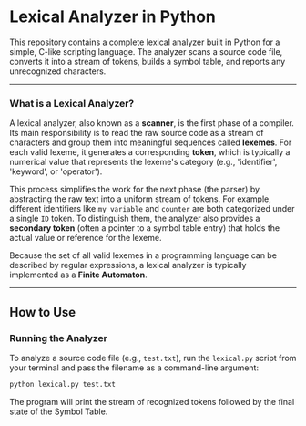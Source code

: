 # Lexical Analyzer in Python

This repository contains a complete lexical analyzer built in Python for a simple, C-like scripting language. The analyzer scans a source code file, converts it into a stream of tokens, builds a symbol table, and reports any unrecognized characters.

---

### What is a Lexical Analyzer?

A lexical analyzer, also known as a **scanner**, is the first phase of a compiler. Its main responsibility is to read the raw source code as a stream of characters and group them into meaningful sequences called **lexemes**. For each valid lexeme, it generates a corresponding **token**, which is typically a numerical value that represents the lexeme's category (e.g., 'identifier', 'keyword', or 'operator').

This process simplifies the work for the next phase (the parser) by abstracting the raw text into a uniform stream of tokens. For example, different identifiers like `my_variable` and `counter` are both categorized under a single `ID` token. To distinguish them, the analyzer also provides a **secondary token** (often a pointer to a symbol table entry) that holds the actual value or reference for the lexeme.

Because the set of all valid lexemes in a programming language can be described by regular expressions, a lexical analyzer is typically implemented as a **Finite Automaton**.

---


## How to Use

### Running the Analyzer

To analyze a source code file (e.g., `test.txt`), run the `lexical.py` script from your terminal and pass the filename as a command-line argument:

```bash
python lexical.py test.txt
```

The program will print the stream of recognized tokens followed by the final state of the Symbol Table.
